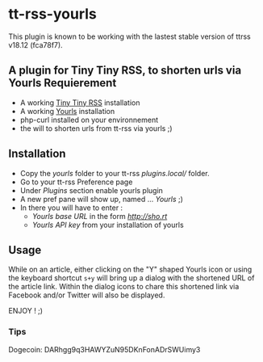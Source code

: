 tt-rss-yourls
=============

This plugin is known to be working with the lastest stable version of ttrss v18.12 (fca78f7).

A plugin for Tiny Tiny RSS, to shorten urls via Yourls
Requierement
------------
* A working [Tiny Tiny RSS](http://tt-rss.org/) installation
* A working [Yourls](http://yourls.org) installation
* php-curl installed on your environnement
* the will to shorten urls from tt-rss via yourls ;)


Installation
------------
* Copy the *yourls* folder to your tt-rss *plugins.local/* folder.
* Go to your tt-rss Preference page
* Under *Plugins* section enable yourls plugin
* A new pref pane will show up, named ... *Yourls* ;)
* In there you will have to enter :
  * *Yourls base URL* in the form *http://sho.rt*
  * *Yourls API key* from your installation of yourls


Usage
------
While on an article, either clicking on the "Y" shaped Yourls icon or using the keyboard shortcut `s+y` will bring up a dialog with the shortened URL of the article link. Within the dialog icons to chare this shortened link via Facebook and/or Twitter will also be displayed.  

ENJOY ! ;)

### Tips
Dogecoin: DARhgg9q3HAWYZuN95DKnFonADrSWUimy3
